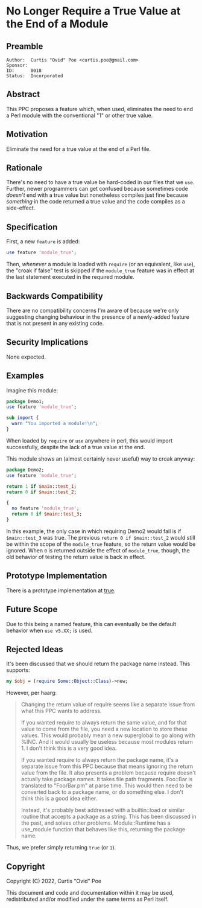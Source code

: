 # No Longer Require a True Value at the End of a Module

## Preamble

    Author:  Curtis "Ovid" Poe <curtis.poe@gmail.com>
    Sponsor:
    ID:      0018
    Status:  Incorporated

## Abstract

This PPC proposes a feature which, when used, eliminates the need to end a Perl
module with the conventional "1" or other true value.

## Motivation

Eliminate the need for a true value at the end of a Perl file.

## Rationale

There's no need to have a true value be hard-coded in our files that we
`use`. Further, newer programmers can get confused because sometimes code
_doesn't_ end with a true value but nonetheless compiles just fine because
_something_ in the code returned a true value and the code compiles as a
side-effect.

## Specification

First, a new `feature` is added:

```perl
use feature 'module_true';
```

Then, *whenever* a module is loaded with `require` (or an equivalent, like
`use`), the "croak if false" test is skipped if the `module_true` feature was
in effect at the last statement executed in the required module.

## Backwards Compatibility

There are no compatibility concerns I'm aware of because we're only suggesting
changing behaviour in the presence of a newly-added feature that is not
present in any existing code.

## Security Implications

None expected.

## Examples

Imagine this module:

```perl
package Demo1;
use feature 'module_true';

sub import {
  warn "You imported a module!\n";
}
```

When loaded by `require` or `use` anywhere in perl, this would import
successfully, despite the lack of a true value at the end.

This module shows an (almost certainly never useful) way to croak anyway:

```perl
package Demo2;
use feature 'module_true';

return 1 if $main::test_1;
return 0 if $main::test_2;

{
  no feature 'module_true';
  return 0 if $main::test_3;
}
```

In this example, the only case in which requiring Demo2 would fail is if
`$main::test_3` was true.  The previous `return 0 if $main::test_2` would still
be within the scope of the `module_true` feature, so the return value would be
ignored.  When `0` is returned outside the effect of `module_true`, though, the
old behavior of testing the return value is back in effect.

## Prototype Implementation

There is a prototype implementation at [true](https://metacpan.org/pod/true).

## Future Scope

Due to this being a named feature, this can eventually be the default behavior
when `use v5.XX;` is used.

## Rejected Ideas

It's been discussed that we should return the package name instead. This
supports:

```perl
my $obj = (require Some::Object::Class)->new;
```

However, per haarg:

> Changing the return value of require seems like a separate issue from what
> this PPC wants to address.
>
> If you wanted require to always return the same value, and for that value to
> come from the file, you need a new location to store these values. This
> would probably mean a new superglobal to go along with %INC. And it would
> usually be useless because most modules return 1. I don't think this is a
> very good idea.
>
> If you wanted require to always return the package name, it's a separate
> issue from this PPC because that means ignoring the return value from the
> file. It also presents a problem because require doesn't actually take
> package names.  It takes file path fragments. Foo::Bar is translated to
> "Foo/Bar.pm" at parse time. This would then need to be converted back to a
> package name, or do something else. I don't think this is a good idea
> either.
>
> Instead, it's probably best addressed with a builtin::load or similar
> routine that accepts a package as a string. This has been discussed in the
> past, and solves other problems. Module::Runtime has a use_module function
> that behaves like this, returning the package name.

Thus, we prefer simply returning `true` (or `1`).

## Copyright

Copyright (C) 2022, Curtis "Ovid" Poe

This document and code and documentation within it may be used, redistributed
and/or modified under the same terms as Perl itself.
